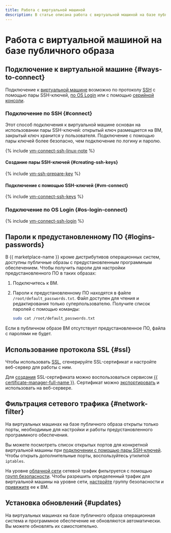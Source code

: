 ```yaml
---
title: Работа с виртуальной машиной
description: В статье описана работа с виртуальной машиной на базе публичного образа в {{ yandex-cloud }}. Рассмотрим такие операции, как подключение к виртуальной машине с помощью пары SSH-ключей, создание пары ключей через SSH в Linux/MacOS, Windows 7,8,10, подключение к виртуальной машине по OS Login, использование SSL-сертификатов, фильтрация сетевого трафика, а также установка обновлений.
---
```


# Работа с виртуальной машиной на базе публичного образа

## Подключение к виртуальной машине {#ways-to-connect}

Подключение к [виртуальной машине](../../concepts/vm.md) возможно по протоколу [SSH](../../../glossary/ssh-keygen.md) с помощью пары SSH-ключей, [по OS Login](../vm-connect/os-login.md) или с помощью [серийной консоли](../serial-console/index.md).

### Подключение по SSH {#connect}

Этот способ подключения к виртуальной машине основан на использовании пары SSH-ключей: открытый ключ размещается на ВМ, закрытый ключ хранится у пользователя. Подключение с помощью пары ключей более безопасно, чем подключение по логину и паролю.

{% include [vm-connect-ssh-linux-note](../../../_includes/vm-connect-ssh-linux-note.md) %}

#### Создание пары SSH-ключей {#creating-ssh-keys}

{% include [vm-ssh-prepare-key](../../../_includes/vm-ssh-prepare-key.md) %}

#### Подключение с помощью SSH-ключей {#vm-connect}

{% include [vm-connect-ssh-keys](../../../_includes/vm-connect-ssh-keys.md) %}

### Подключение по OS Login {#os-login-connect}

{% include [vm-connect-ssh-login](../../../_includes/vm-connect-ssh-login.md) %}

## Пароли к предустановленному ПО {#logins-passwords}

В {{ marketplace-name }} кроме дистрибутивов операционных систем, доступны публичные образы с предустановленным программным обеспечением. Чтобы получить пароли для настройки предустановленного ПО в таких образах:

1. Подключитесь к ВМ.

1. Пароли к предустановленному ПО находятся в файле `/root/default_passwords.txt`. Файл доступен для чтения и редактирования только суперпользователю. Получите список паролей с помощью команды:

   ```bash
   sudo cat /root/default_passwords.txt
   ```

Если в публичном образе ВМ отсутствует предустановленное ПО, файла с паролями не будет.

## Использование протокола SSL {#ssl}

Чтобы использовать [SSL](../../../glossary/ssl-certificate.md), сгенерируйте SSL-сертификат и настройте веб-сервер для работы с ним.

Для [создания](../../../certificate-manager/operations/managed/cert-create.md) SSL-сертификата можно воспользоваться сервисом [{{ certificate-manager-full-name }}](../../../certificate-manager/). Сертификат можно [экспортировать](../../../certificate-manager/operations/managed/cert-get-content.md) и использовать на веб-сервере.

## Фильтрация сетевого трафика {#network-filter}

На виртуальных машинах на базе публичного образа открыты только порты, необходимые для настройки и работы предустановленного программного обеспечения.

Вы можете посмотреть список открытых портов для конкретной виртуальной машины при [подключении с помощью пары SSH-ключей](../vm-connect/ssh.md). Чтобы открыть дополнительные порты, воспользуйтесь утилитой `iptables`.

На уровне [облачной сети](../../../vpc/concepts/network.md#network) сетевой трафик фильтруется с помощью [групп безопасности](../../../vpc/concepts/security-groups.md). Чтобы разрешить определенный трафик для виртуальной машины на уровне сети, [настройте](../../../vpc/operations/security-group-add-rule.md) группу безопасности и [привяжите](../vm-control/vm-change-security-groups-set.md) ее к ВМ.

## Установка обновлений {#updates}

На виртуальных машинах на базе публичного образа операционная система и программное обеспечение не обновляются автоматически. Вы можете обновлять их самостоятельно.